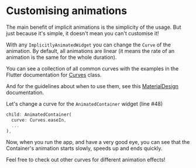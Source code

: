 # Customising animations

The main benefit of implicit animations is the simplicity of the usage. But 
just because it's simple, it doesn't mean you can't customise it!

With any `ImplicitlyAnimatedWidget` you can change the `Curve` of the 
animation. By default, all animations are linear (it means the rate of an 
animation is the same for the whole duration).

You can see a collection of all common curves with the examples in the 
Flutter documentation for 
[Curves](https://api.flutter.dev/flutter/animation/Curves-class.html) class.

And for the guidelines about when to use them, see this [MaterialDesign](https://material.io/archive/guidelines/motion/duration-easing.html#duration-easing-common-durations) 
documentation.

Let's change a curve for the `AnimatedContainer` widget (line #48)

```dart
child: AnimatedContainer(
  curve: Curves.easeIn,
  ...
),
```

Now, when you run the app, and have a very good eye, you can see that the 
Container's animation starts slowly, speeds up and ends quickly.

Feel free to check out other curves for different animation effects!

<img alt="Google Analytics" src="https://www.google-analytics.com/collect?v=1&cid=1&t=pageview&ec=workshop&ea=open&dp=blob/main/step_07/instructions.md&dt=/step-07&tid=UA-226934227-1" style="width: 1px; height: 1px"/>